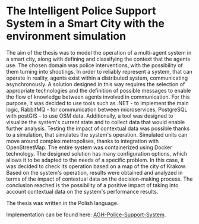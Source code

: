 # The Intelligent Police Support System in a Smart City with the environment simulation

The aim of the thesis was to model the operation of a multi-agent system in a smart city, along with defining and classifying the context that the agents use. The chosen domain was police interventions, with the possibility of them turning into shootings. In order to reliably represent a system, that can operate in reality, agents exist within a distributed system, communicating asynchronously. A solution designed in this way requires the selection of appropriate technologies and the definition of possible messages to enable the flow of knowledge between agents involved in communication. For this purpose, it was decided to use tools such as .NET - to implement the main logic, RabbitMQ - for communication between microservices, PostgreSQL with postGIS - to use OSM data. Additionally, a tool was designed to visualize the system's current state and to collect data that would enable further analysis. Testing the impact of contextual data was possible thanks to a simulation, that simulates the system's operation. Simulated units can move around complex metropolises, thanks to integration with OpenStreetMap. The entire system was containerized using Docker technology. The designed solution has many configuration options, which allows it to be adapted to the needs of a specific problem. In this case, it was decided to check its operation based on a map of the city of Krakow. Based on the system's operation, results were obtained and analyzed in terms of the impact of contextual data on the decision-making process. The conclusion reached is the possibility of a positive impact of taking into account contextual data on the system's performance results.

The thesis was written in the Polish language.

Implementation can be found here: [AGH-Police-Support-System](https://github.com/Varil426/AGH-Police-Support-System).
